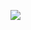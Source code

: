 ![](https://media.githubusercontent.com/media/dyzz/dyzz.github.io/master/images/CombatAbilityWholeBody.png)